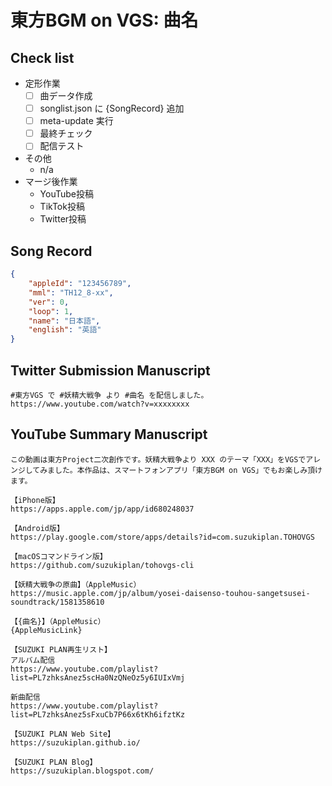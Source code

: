 # 東方BGM on VGS: 曲名

## Check list

- 定形作業
  - [ ] 曲データ作成
  - [ ] songlist.json に {SongRecord} 追加
  - [ ] meta-update 実行
  - [ ] 最終チェック
  - [ ] 配信テスト
- その他
  - n/a
- マージ後作業
  - YouTube投稿
  - TikTok投稿
  - Twitter投稿

## Song Record

```json
{
    "appleId": "123456789",
    "mml": "TH12_8-xx",
    "ver": 0,
    "loop": 1,
    "name": "日本語",
    "english": "英語"
}
```

## Twitter Submission Manuscript

```text
#東方VGS で #妖精大戦争 より #曲名 を配信しました。
https://www.youtube.com/watch?v=xxxxxxxx
```

## YouTube Summary Manuscript

```text
この動画は東方Project二次創作です。妖精大戦争より XXX のテーマ「XXX」をVGSでアレンジしてみました。本作品は、スマートフォンアプリ「東方BGM on VGS」でもお楽しみ頂けます。

【iPhone版】
https://apps.apple.com/jp/app/id680248037

【Android版】
https://play.google.com/store/apps/details?id=com.suzukiplan.TOHOVGS

【macOSコマンドライン版】
https://github.com/suzukiplan/tohovgs-cli

【妖精大戦争の原曲】（AppleMusic）
https://music.apple.com/jp/album/yosei-daisenso-touhou-sangetsusei-soundtrack/1581358610

【{曲名}】（AppleMusic）
{AppleMusicLink}

【SUZUKI PLAN再生リスト】
アルバム配信
https://www.youtube.com/playlist?list=PL7zhksAnez5scHa0NzQNeOz5y6IUIxVmj

新曲配信
https://www.youtube.com/playlist?list=PL7zhksAnez5sFxuCb7P66x6tKh6ifztKz

【SUZUKI PLAN Web Site】
https://suzukiplan.github.io/

【SUZUKI PLAN Blog】
https://suzukiplan.blogspot.com/
```
